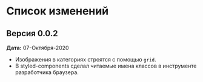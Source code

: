 Список изменений
===============================

## Версия 0.0.2

**Дата:** 07-Октября-2020

- Изображения в категориях строятся с помощью `grid`.
- В styled-components сделал читаемые имена классов в инструменте разработчика браузера.